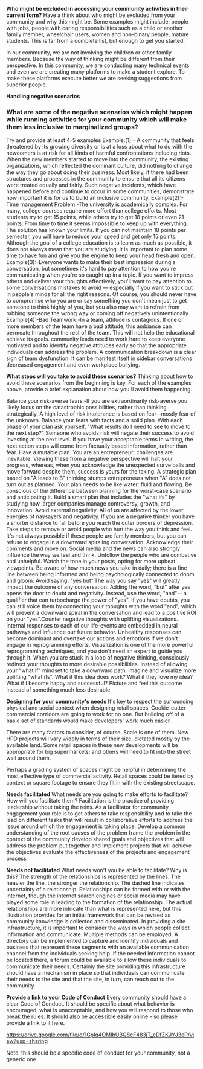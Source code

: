 **Who might be excluded in accessing your community activities in their current form?**
Have a think about who might be excluded from your community and why this might be. Some examples might include: people with jobs, people with caring responsibilities such as a child or another family member, wheelchair users, women and non-binary people, mature students. This is far from a complete list, but enough to get you started.

In our community, we are not involving the children or other family members. Because the way of thinking might be different from their perspective. In this community, we are conducting many technical events and even we are creating many platforms to make a student explore. To make these platforms execute better we are seeking suggestions from superior people.
 
**Handling negative scenarios**
### What are some of the negative scenarios which might happen while running activities for your community which will make them less inclusive to marginalized groups?
Try and provide at least 4-5 examples
Example:(1):- A community that feels threatened by its growing diversity or is at a loss about what to do with the newcomers is at risk for all kinds of harmful confrontations including riots. When the new members started to move into the community, the existing organizations, which reflected the dominant culture, did nothing to change the way they go about doing their business. Most likely, if there had been structures and processes in the community to ensure that all its citizens were treated equally and fairly. Such negative incidents, which have happened before and continue to occur in some communities, demonstrate how important it is for us to build an inclusive community.
Example(2):- Time management Problem:-The university is academically complex. For many, college courses require more effort than college efforts. Most students try to get 15 points, while others try to get 18 points or even 21 points. From time to time it seems impossible to keep up with everything. The solution has known your limits. If you can not maintain 18 points per semester, you will have to reduce your speed and get only 15 points. Although the goal of a college education is to learn as much as possible, it does not always mean that you are studying. It is important to plan some time to have fun and give you the engine to keep your head fresh and open. 
Example(3):-Everyone wants to make their best impression during a conversation, but sometimes it's hard to pay attention to how you're communicating when you're so caught up in a topic. If you want to impress others and deliver your thoughts effectively, you'll want to pay attention to some conversations mistakes to avoid — especially if you want to stick out in people's minds for all the right reasons. Of course, you should never have to compromise who you are or say something you don't mean just to get someone to think highly of you, but you also may want to refrain from rubbing someone the wrong way or coming off negatively unintentionally.
Example(4):-Bad Teamwork:-In a team, attitude is contagious. If one or more members of the team have a bad attitude, this ambiance can permeate throughout the rest of the team. This will not help the educational achieve its goals. community leads need to work hard to keep everyone motivated and to identify negative attitudes early so that the appropriate individuals can address the problem. A communication breakdown is a clear sign of team dysfunction. It can be manifest itself in sidebar conversations decreased engagement and even workplace bullying.
     
**What steps will you take to avoid these scenarios?**
Thinking about how to avoid these scenarios from the beginning is key. For each of the examples above, provide a brief explanation about how you'll avoid them happening.
 
 Balance your risk-averse fears:-If you are extraordinarily risk-averse you likely focus on the catastrophic possibilities, rather than thinking strategically. A high level of risk intolerance is based on fear--mostly fear of the unknown. Balance your fears with facts and a solid plan. With each phase of your plan ask yourself, "What results do I need to see to move to the next step?" Someone who avoids risk will negate their success to avoid investing at the next level. If you have your acceptable terms in writing, the next action steps will come from factually based information, rather than fear. Have a mutable plan. You are an entrepreneur; challenges are inevitable. Viewing these from a negative perspective will halt your progress, whereas, when you acknowledge the unexpected curve balls and move forward despite them, success is yours for the taking. A strategic plan based on "A leads to B" thinking stumps entrepreneurs when "A" does not turn out as planned.
Your plan needs to be like water: fluid and flowing. Be conscious of the difference between planning for the worst-case scenario and anticipating it. Build a smart plan that includes the "what ifs" by studying how larger companies manage controversy, growth, and innovation. Avoid external negativity.
All of us are affected by the lower energies of naysayers and negativity. If you are a negative thinker you have a shorter distance to fall before you reach the outer borders of depression. Take steps to remove or avoid people who hurt the way you think and feel. It's not always possible if these people are family members, but you can refuse to engage in a downward spiraling conversation. Acknowledge their comments and move on. Social media and the news can also strongly influence the way we feel and think. Unfollow the people who are combative and unhelpful. Watch the tone in your posts, opting for more upbeat viewpoints. Be aware of how much news you take in daily; there is a fine line between being informed and being psychologically connected to doom and gloom. Avoid saying, "yes but".The way you say "yes" will greatly impact the outcome of any conversation. Adding the word, "but" after yes opens the door to doubt and negativity. Instead, use the word, "and"-- a qualifier that can turbocharge the power of "yes". If you have doubts, you can still voice them by connecting your thoughts with the word "and", which will prevent a downward spiral in the conversation and lead to a positive ROI on your "yes".Counter negative thoughts with uplifting visualizations. Internal responses to each of our life-events are embedded in neural pathways and influence our future behavior. Unhealthy responses can become dominant and overtake our actions and emotions if we don't engage in reprogramming efforts. Visualization is one of the more powerful reprogramming techniques, and you don't need an expert to guide you through it. When you are stuck in a loop of negative thinking, consciously redirect your thoughts to more desirable possibilities. Instead of allowing your "what if" mindset to take a downward path, imagine and visualize more uplifting "what ifs". What if this idea does work? What if they love my idea? What if I become happy and successful? Picture and feel this outcome instead of something much less desirable

**Designing for your community's needs**
It's key to respect the surrounding physical and social context when designing retail spaces. Cookie-cutter commercial corridors are going to work for no one. But building off of a basic set of standards would make developers' work much easier.

There are many factors to consider, of course. Scale is one of them. New HPD projects will vary widely in terms of their size, dictated mostly by the available land. Some retail spaces in these new developments will be appropriate for big supermarkets; and others will need to fit into the street wall around them. 

Perhaps a grading system of spaces might be helpful in determining the most effective type of commercial activity. Retail spaces could be tiered by context or square footage to ensure they fit in with the existing streetscape.

**Needs facilitated**
What needs are you going to make efforts to facilitate? How will you facilitate them?
Facilitation is the practice of providing leadership without taking the reins. As a facilitator for community engagement your role is to get others to take responsibility and to take the lead on different tasks that will result in collaborative efforts to address the issue around which the engagement is taking place. Develop a common understanding of the root causes of the problem frame the problem in the context of the community develop shared goals and objectives that will address the problem put together and implement projects that will achieve the objectives evaluate the effectiveness of the projects and engagement process

**Needs not facilitated**
What needs won't you be able to facilitate? Why is this?
The strength of the relationships is represented by the lines.  The heavier the line, the stronger the relationship.  The dashed line indicates uncertainty of a relationship.  Relationships can be formed with or with the internet, though the internet search engines or social media may have played some role in leading to the formation of the relationship.  The actual relationships are more intricate than what is represented here, but this illustration provides for an initial framework that can be revised as community knowledge is collected and disseminated.
In providing a site infrastructure, it is important to consider the ways in which people collect information and communicate.  Multiple methods can be employed.  A directory can be implemented to capture and identify individuals and business that represent these segments with an available communication channel from the individuals seeking help.  If the needed information cannot be located there, a forum could be available to allow these individuals to communicate their needs.  Certainly the site providing this infrastructure should have a mechanism in place so that individuals can communicate their needs to the site and that the site, in turn, can reach out to the community.

**Provide a link to your Code of Conduct**
Every community should have a clear Code of Conduct. It should be specific about what behavior is encouraged, what is unacceptable, and how you will respond to those who break the rules. It should also be accessible easily online - so please provide a link to it here.

https://drive.google.com/file/d/1GpIq4OMIbUBQ8cF483jT_eDfZKJYJ3eP/view?usp=sharing

Note: this should be a specific code of conduct for your community, not a generic one.

